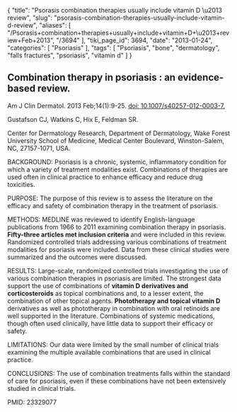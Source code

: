 {
    "title": "Psorasis combination therapies usually include vitamin D \u2013 review",
    "slug": "psorasis-combination-therapies-usually-include-vitamin-d-review",
    "aliases": [
        "/Psorasis+combination+therapies+usually+include+vitamin+D+\u2013+review+Feb+2013",
        "/3694"
    ],
    "tiki_page_id": 3694,
    "date": "2013-01-24",
    "categories": [
        "Psoriasis"
    ],
    "tags": [
        "Psoriasis",
        "bone",
        "dermatology",
        "falls fractures",
        "psoriasis",
        "vitamin d"
    ]
}


## Combination therapy in psoriasis : an evidence-based review.

Am J Clin Dermatol. 2013 Feb;14(1):9-25. [doi: 10.1007/s40257-012-0003-7.](https://doi.org/10.1007/s40257-012-0003-7.)

Gustafson CJ, Watkins C, Hix E, Feldman SR.

Center for Dermatology Research, Department of Dermatology, Wake Forest University School of Medicine, Medical Center Boulevard, Winston-Salem, NC, 27157-1071, USA.

BACKGROUND: Psoriasis is a chronic, systemic, inflammatory condition for which a variety of treatment modalities exist. Combinations of therapies are used often in clinical practice to enhance efficacy and reduce drug toxicities.

PURPOSE: The purpose of this review is to assess the literature on the efficacy and safety of combination therapy in the treatment of psoriasis.

METHODS: MEDLINE was reviewed to identify English-language publications from 1966 to 2011 examining combination therapy in psoriasis.  **Fifty-three articles met inclusion criteria**  and were included in this review. Randomized controlled trials addressing various combinations of treatment modalities for psoriasis were included. Data from these clinical studies were summarized and the outcomes were discussed.

RESULTS: Large-scale, randomized controlled trials investigating the use of various combination therapies in psoriasis are limited. The strongest data support the use of combinations of  **vitamin D derivatives and corticosteroids**  as topical combinations and, to a lesser extent, the combination of other topical agents.  **Phototherapy and topical vitamin D**  derivatives as well as phototherapy in combination with oral retinoids are well supported in the literature. Combinations of systemic medications, though often used clinically, have little data to support their efficacy or safety.

LIMITATIONS: Our data were limited by the small number of clinical trials examining the multiple available combinations that are used in clinical practice.

CONCLUSIONS: The use of combination treatments falls within the standard of care for psoriasis, even if these combinations have not been extensively studied in clinical trials.

PMID:     23329077